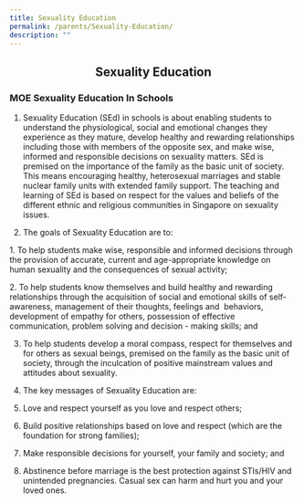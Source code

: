```yaml
---
title: Sexuality Education
permalink: /parents/Sexuality-Education/
description: ""
---
```

## <center> Sexuality Education </center>

### MOE Sexuality Education In Schools

1.  Sexuality Education (SEd) in schools is about enabling students to understand the physiological, social and emotional changes they experience as they mature, develop healthy and rewarding relationships including those with members of the opposite sex, and make wise, informed and responsible decisions on sexuality matters. SEd is premised on the importance of the family as the basic unit of society. This means encouraging healthy, heterosexual marriages and stable nuclear family units with extended family support. The teaching and learning of SEd is based on respect for the values and beliefs of the different ethnic and religious communities in Singapore on sexuality issues.

  

2.  The goals of Sexuality Education are to:

1\.  To help students make wise, responsible and informed decisions through the provision of accurate, current and age-appropriate knowledge on human sexuality and the consequences of sexual activity;

  

2\.  To help students know themselves and build healthy and rewarding relationships through the acquisition of social and emotional skills of self-awareness, management of their thoughts, feelings and  behaviors, development of empathy for others, possession of effective communication, problem solving and decision - making skills; and

  

3.  To help students develop a moral compass, respect for themselves and for others as sexual beings, premised on the family as the basic unit of society, through the inculcation of positive mainstream values and attitudes about sexuality.

  

3.  The key messages of Sexuality Education are:

1.  Love and respect yourself as you love and respect others;
2.  Build positive relationships based on love and respect (which are the foundation for strong families);
3.  Make responsible decisions for yourself, your family and society; and
4.  Abstinence before marriage is the best protection against STIs/HIV and unintended pregnancies. Casual sex can harm and hurt you and your loved ones.